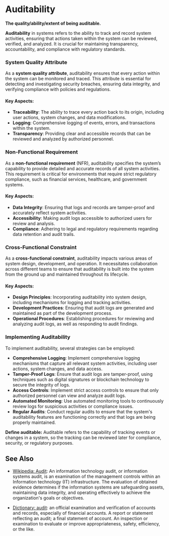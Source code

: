 # Auditability

**The quality/ability/extent of being auditable.**

<span data-chatgpt-prompt="auditability + template">

**Auditability** in systems refers to the ability to track and record system activities, ensuring that actions taken within the system can be reviewed, verified, and analyzed. It is crucial for maintaining transparency, accountability, and compliance with regulatory standards.

### System Quality Attribute

As a **system quality attribute**, auditability ensures that every action within the system can be monitored and traced. This attribute is essential for detecting and investigating security breaches, ensuring data integrity, and verifying compliance with policies and regulations.

#### Key Aspects:
- **Traceability**: The ability to trace every action back to its origin, including user actions, system changes, and data modifications.
- **Logging**: Comprehensive logging of events, errors, and transactions within the system.
- **Transparency**: Providing clear and accessible records that can be reviewed and analyzed by authorized personnel.

### Non-Functional Requirement

As a **non-functional requirement** (NFR), auditability specifies the system’s capability to provide detailed and accurate records of all system activities. This requirement is critical for environments that require strict regulatory compliance, such as financial services, healthcare, and government systems.

#### Key Aspects:
- **Data Integrity**: Ensuring that logs and records are tamper-proof and accurately reflect system activities.
- **Accessibility**: Making audit logs accessible to authorized users for review and analysis.
- **Compliance**: Adhering to legal and regulatory requirements regarding data retention and audit trails.

### Cross-Functional Constraint

As a **cross-functional constraint**, auditability impacts various areas of system design, development, and operation. It necessitates collaboration across different teams to ensure that auditability is built into the system from the ground up and maintained throughout its lifecycle.

#### Key Aspects:
- **Design Principles**: Incorporating auditability into system design, including mechanisms for logging and tracking activities.
- **Development Practices**: Ensuring that audit logs are generated and maintained as part of the development process.
- **Operational Procedures**: Establishing procedures for reviewing and analyzing audit logs, as well as responding to audit findings.

### Implementing Auditability

To implement auditability, several strategies can be employed:
- **Comprehensive Logging**: Implement comprehensive logging mechanisms that capture all relevant system activities, including user actions, system changes, and data access.
- **Tamper-Proof Logs**: Ensure that audit logs are tamper-proof, using techniques such as digital signatures or blockchain technology to secure the integrity of logs.
- **Access Controls**: Implement strict access controls to ensure that only authorized personnel can view and analyze audit logs.
- **Automated Monitoring**: Use automated monitoring tools to continuously review logs for suspicious activities or compliance issues.
- **Regular Audits**: Conduct regular audits to ensure that the system's auditability features are functioning correctly and that logs are being properly maintained.

</span>

**Define auditable:** <span data-chatgpt-prompt="define auditable (computers and software)">Auditable refers to the capability of tracking events or changes in a system, so the tracking can be reviewed later for compliance, security, or regulatory purposes.</span>

## See Also

* [Wikipedia: Audit](https://wikipedia.org/wiki/Audit): An information technology audit, or information systems audit, is an examination of the management controls within an Information technology (IT) infrastructure. The evaluation of obtained evidence determines if the information systems are safeguarding assets, maintaining data integrity, and operating effectively to achieve the organization's goals or objectives.

* [Dictionary: audit](https://www.dictionary.com/browse/audit): an official examination and verification of accounts and records, especially of financial accounts. A report or statement reflecting an audit; a final statement of account. An inspection or examination to evaluate or improve appropriateness, safety, efficiency, or the like.
